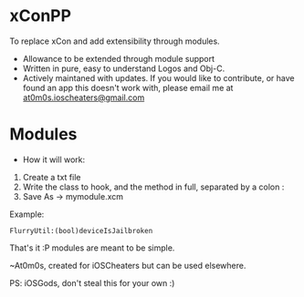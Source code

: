 # xConPP
To replace xCon and add extensibility through modules.
* Allowance to be extended through module support
* Written in pure, easy to understand Logos and Obj-C.
* Actively maintaned with updates.
If you would like to contribute, or have found an app this doesn't work with, please email me at at0m0s.ioscheaters@gmail.com

# Modules
* How it will work:

1. Create a txt file
2. Write the class to hook, and the method in full, separated by a colon :
3. Save As -> mymodule.xcm

Example:

<code>FlurryUtil:(bool)deviceIsJailbroken</code>

That's it :P modules are meant to be simple.

~At0m0s, created for iOSCheaters but can be used elsewhere.

PS: iOSGods, don't steal this for your own :)
